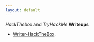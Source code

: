 ```yaml
---
layout: default
---
```


_HackThebox_ and _TryHackMe_  **Writeups**

* [Writer-HackTheBox](./writer-htb.html).

